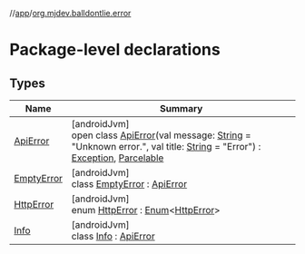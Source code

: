 //[app](../../index.md)/[org.mjdev.balldontlie.error](index.md)

# Package-level declarations

## Types

| Name | Summary |
|---|---|
| [ApiError](-api-error/index.md) | [androidJvm]<br>open class [ApiError](-api-error/index.md)(val message: [String](https://kotlinlang.org/api/latest/jvm/stdlib/kotlin/-string/index.html) = &quot;Unknown error.&quot;, val title: [String](https://kotlinlang.org/api/latest/jvm/stdlib/kotlin/-string/index.html) = &quot;Error&quot;) : [Exception](https://developer.android.com/reference/kotlin/java/lang/Exception.html), [Parcelable](https://developer.android.com/reference/kotlin/android/os/Parcelable.html) |
| [EmptyError](-empty-error/index.md) | [androidJvm]<br>class [EmptyError](-empty-error/index.md) : [ApiError](-api-error/index.md) |
| [HttpError](-http-error/index.md) | [androidJvm]<br>enum [HttpError](-http-error/index.md) : [Enum](https://kotlinlang.org/api/latest/jvm/stdlib/kotlin/-enum/index.html)&lt;[HttpError](-http-error/index.md)&gt; |
| [Info](-info/index.md) | [androidJvm]<br>class [Info](-info/index.md) : [ApiError](-api-error/index.md) |
